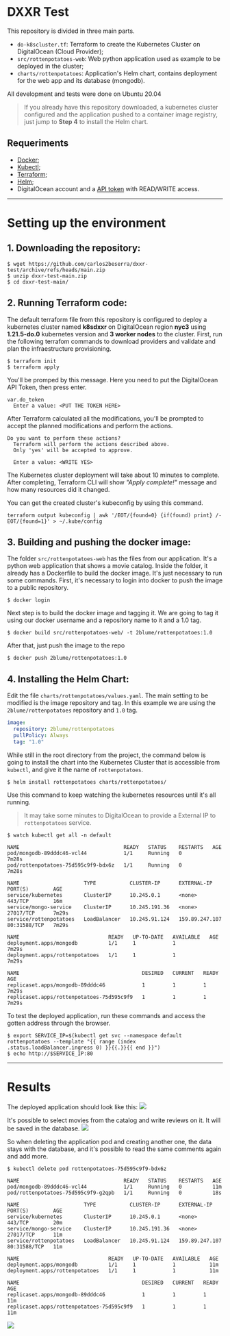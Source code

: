 # DXXR Test

This repository is divided in three main parts.
- `do-k8scluster.tf`: Terraform to create the Kubernetes Cluster on DigitalOcean (Cloud Provider);
- `src/rottenpotatoes-web`: Web python application used as example to be deployed in the cluster;
- `charts/rottenpotatoes`: Application's Helm chart, contains deployment for the web app and its database (mongodb).

All development and tests were done on Ubuntu 20.04

> If you already have this repository downloaded, a kubernetes cluster configured and the application pushed to a container image registry, just jump to **Step 4** to install the Helm chart.

## Requeriments
- [Docker](https://docs.docker.com/get-docker/);
- [Kubectl](https://kubernetes.io/docs/tasks/tools/#kubectl);
- [Terraform](https://learn.hashicorp.com/tutorials/terraform/install-cli);
- [Helm](https://helm.sh/docs/intro/install/);
- DigitalOcean account and a [API token](https://docs.digitalocean.com/reference/api/api-reference/#section/Introduction/Curl-Examples) with READ/WRITE access.

___
# Setting up the environment
## 1. **Downloading the repository:**

```
$ wget https://github.com/carlos2beserra/dxxr-test/archive/refs/heads/main.zip
$ unzip dxxr-test-main.zip
$ cd dxxr-test-main/
```


## 2. **Running Terraform code:**
The default terraform file from this repository is configured to deploy a kubernetes cluster named **k8sdxxr** on DigitalOcean region **nyc3** using **1.21.5-do.0** kubernetes version and **3 worker nodes** to the cluster.
First, run the following terrafom commands to download providers and validate and plan the infraestructure provisioning.

```
$ terraform init
$ terraform apply
```

You'll be promped by this message. Here you need to put the DigitalOcean API Token, then press enter.
```
var.do_token     
  Enter a value: <PUT THE TOKEN HERE>
```

After Terraform calculated all the modifications, you'll be prompted to accept the planned modifications and perform the actions.
```
Do you want to perform these actions?
  Terraform will perform the actions described above.
  Only 'yes' will be accepted to approve.

  Enter a value: <WRITE YES>
```
The Kubernetes cluster deployment will take about 10 minutes to complete.
After completing, Terraform CLI will show _"Apply complete!"_ message and how many resources did it changed.

You can get the created cluster's kubeconfig by using this command.
```
terraform output kubeconfig | awk '/EOT/{found=0} {if(found) print} /-EOT/{found=1}' > ~/.kube/config
```

## 3. **Building and pushing the docker image:**
The folder `src/rottenpotatoes-web` has the files from our application. It's a python web application that shows a movie catalog. Inside the folder, it already has a Dockerfile to build the docker image. It's just necessary to run some commands.
First, it's necessary to login into docker to push the image to a public repository.

```
$ docker login
```

Next step is to build the docker image and tagging it. We are going to tag it using our docker username and a repository name to it and a 1.0 tag.
```
$ docker build src/rottenpotatoes-web/ -t 2blume/rottenpotatoes:1.0
```

After that, just push the image to the repo
```
$ docker push 2blume/rottenpotatoes:1.0
```

## 4. **Installing the Helm Chart:**
Edit the file `charts/rottenpotatoes/values.yaml`. The main setting to be modified is the image repository and tag. In this example we are using the `2blume/rottenpotatoes` repository and `1.0` tag.

```yaml
image:
  repository: 2blume/rottenpotatoes
  pullPolicy: Always
  tag: "1.0"
```

While still in the root directory from the project, the command below is going to install the chart into the Kubernetes Cluster that is accessible from `kubectl`, and give it the name of `rottenpotatoes`.

```
$ helm install rottenpotatoes charts/rottenpotatoes/
```

Use this command to keep watching the kubernetes resources until it's all running.
> It may take some minutes to DigitalOcean to provide a External IP to `rottenpotatoes` service.
```
$ watch kubectl get all -n default
```

```
NAME                                  READY   STATUS    RESTARTS   AGE
pod/mongodb-89dddc46-vcl44            1/1     Running   0          7m28s
pod/rottenpotatoes-75d595c9f9-bdx6z   1/1     Running   0          7m28s

NAME                     TYPE           CLUSTER-IP      EXTERNAL-IP      PORT(S)        AGE
service/kubernetes       ClusterIP      10.245.0.1      <none>           443/TCP        16m
service/mongo-service    ClusterIP      10.245.191.36   <none>           27017/TCP      7m29s
service/rottenpotatoes   LoadBalancer   10.245.91.124   159.89.247.107   80:31588/TCP   7m29s

NAME                             READY   UP-TO-DATE   AVAILABLE   AGE
deployment.apps/mongodb          1/1     1            1           7m29s
deployment.apps/rottenpotatoes   1/1     1            1           7m29s

NAME                                        DESIRED   CURRENT   READY   AGE
replicaset.apps/mongodb-89dddc46            1         1         1       7m29s
replicaset.apps/rottenpotatoes-75d595c9f9   1         1         1       7m29s
```

To test the deployed application, run these commands and access the gotten address through the browser.

```
$ export SERVICE_IP=$(kubectl get svc --namespace default rottenpotatoes --template "{{ range (index .status.loadBalancer.ingress 0) }}{{.}}{{ end }}")
$ echo http://$SERVICE_IP:80
```
___

# Results
The deployed application should look like this:
![](results/main-screen.jpg)

It's possible to select movies from the catalog and write reviews on it. It will be saved in the database. 
![](results/comment1.jpg)

So when deleting the application pod and creating another one, the data stays with the database, and it's possible to read the same comments again and add more.

```
$ kubectl delete pod rottenpotatoes-75d595c9f9-bdx6z
```

```
NAME                                  READY   STATUS    RESTARTS   AGE
pod/mongodb-89dddc46-vcl44            1/1     Running   0          11m
pod/rottenpotatoes-75d595c9f9-g2qpb   1/1     Running   0          18s

NAME                     TYPE           CLUSTER-IP      EXTERNAL-IP      PORT(S)        AGE
service/kubernetes       ClusterIP      10.245.0.1      <none>           443/TCP        20m
service/mongo-service    ClusterIP      10.245.191.36   <none>           27017/TCP      11m
service/rottenpotatoes   LoadBalancer   10.245.91.124   159.89.247.107   80:31588/TCP   11m

NAME                             READY   UP-TO-DATE   AVAILABLE   AGE
deployment.apps/mongodb          1/1     1            1           11m
deployment.apps/rottenpotatoes   1/1     1            1           11m

NAME                                        DESIRED   CURRENT   READY   AGE
replicaset.apps/mongodb-89dddc46            1         1         1       11m
replicaset.apps/rottenpotatoes-75d595c9f9   1         1         1       11m
```

![](results/comment2.jpg)
